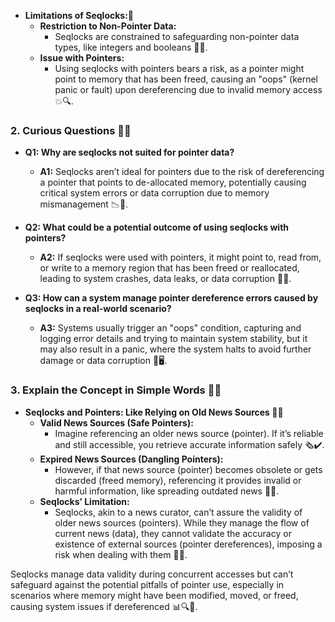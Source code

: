 - **Limitations of Seqlocks:**📘
  - **Restriction to Non-Pointer Data:**
    - Seqlocks are constrained to safeguarding non-pointer data types, like integers and booleans 🚫🔗.
  - **Issue with Pointers:**
    - Using seqlocks with pointers bears a risk, as a pointer might point to memory that has been freed, causing an "oops" (kernel panic or fault) upon dereferencing due to invalid memory access 💥🔍.

### 2. Curious Questions 🤔🧠

- **Q1: Why are seqlocks not suited for pointer data?**
  - **A1:** Seqlocks aren’t ideal for pointers due to the risk of dereferencing a pointer that points to de-allocated memory, potentially causing critical system errors or data corruption due to memory mismanagement 📉🔗.

- **Q2: What could be a potential outcome of using seqlocks with pointers?**
  - **A2:** If seqlocks were used with pointers, it might point to, read from, or write to a memory region that has been freed or reallocated, leading to system crashes, data leaks, or data corruption 🚨💾.

- **Q3: How can a system manage pointer dereference errors caused by seqlocks in a real-world scenario?**
  - **A3:** Systems usually trigger an "oops" condition, capturing and logging error details and trying to maintain system stability, but it may also result in a panic, where the system halts to avoid further damage or data corruption 🛑🖥️.

### 3. Explain the Concept in Simple Words 🍎💬

- **Seqlocks and Pointers: Like Relying on Old News Sources 📰🔗**
  - **Valid News Sources (Safe Pointers):**
    - Imagine referencing an older news source (pointer). If it’s reliable and still accessible, you retrieve accurate information safely 🗞️✔️.
  - **Expired News Sources (Dangling Pointers):**
    - However, if that news source (pointer) becomes obsolete or gets discarded (freed memory), referencing it provides invalid or harmful information, like spreading outdated news 🚫📜.
  - **Seqlocks’ Limitation:**
    - Seqlocks, akin to a news curator, can’t assure the validity of older news sources (pointers). While they manage the flow of current news (data), they cannot validate the accuracy or existence of external sources (pointer dereferences), imposing a risk when dealing with them 🛑🔗.
    
Seqlocks manage data validity during concurrent accesses but can’t safeguard against the potential pitfalls of pointer use, especially in scenarios where memory might have been modified, moved, or freed, causing system issues if dereferenced 📊🔍🚨.
